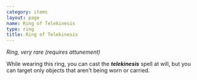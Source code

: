 ```yaml
---
category: items
layout: page
name: Ring of Telekinesis
type: ring
title: Ring of Telekinesis 
---
```

_Ring, very rare (requires attunement)_ 

While wearing this ring, you can cast the **_telekinesis_** spell at will, but you can target only objects that aren't being worn or carried. 